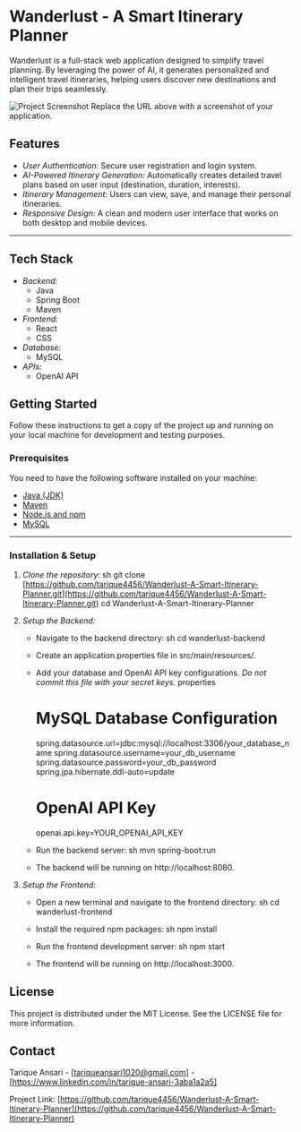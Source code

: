 # Wanderlust - A Smart Itinerary Planner 

Wanderlust is a full-stack web application designed to simplify travel planning. By leveraging the power of AI, it generates personalized and intelligent travel itineraries, helping users discover new destinations and plan their trips seamlessly.

![Project Screenshot](https://via.placeholder.com/800x400.png?text=Your+Project+Screenshot)
Replace the URL above with a screenshot of your application.

##  Features

* *User Authentication:* Secure user registration and login system.
* *AI-Powered Itinerary Generation:* Automatically creates detailed travel plans based on user input (destination, duration, interests).
* *Itinerary Management:* Users can view, save, and manage their personal itineraries.
* *Responsive Design:* A clean and modern user interface that works on both desktop and mobile devices.

---

##  Tech Stack

* *Backend:*
    * Java
    * Spring Boot
    * Maven
* *Frontend:*
    * React
    * CSS
* *Database:*
    * MySQL
* *APIs:*
    * OpenAI API


##  Getting Started

Follow these instructions to get a copy of the project up and running on your local machine for development and testing purposes.

### Prerequisites

You need to have the following software installed on your machine:
* [Java (JDK)](https://www.oracle.com/java/technologies/downloads/)
* [Maven](https://maven.apache.org/download.cgi)
* [Node.js and npm](https://nodejs.org/en/download/)
* [MySQL](https://dev.mysql.com/downloads/installer/)

---

### Installation & Setup

1.  *Clone the repository:*
    sh
    git clone [https://github.com/tarique4456/Wanderlust-A-Smart-Itinerary-Planner.git](https://github.com/tarique4456/Wanderlust-A-Smart-Itinerary-Planner.git)
    cd Wanderlust-A-Smart-Itinerary-Planner
    

2.  *Setup the Backend:*
    * Navigate to the backend directory:
        sh
        cd wanderlust-backend
        
    * Create an application.properties file in src/main/resources/.
    * Add your database and OpenAI API key configurations. *Do not commit this file with your secret keys.*
        properties
        # MySQL Database Configuration
        spring.datasource.url=jdbc:mysql://localhost:3306/your_database_name
        spring.datasource.username=your_db_username
        spring.datasource.password=your_db_password
        spring.jpa.hibernate.ddl-auto=update

        # OpenAI API Key
        openai.api.key=YOUR_OPENAI_API_KEY
        
    * Run the backend server:
        sh
        mvn spring-boot:run
        
    * The backend will be running on http://localhost:8080.

3.  *Setup the Frontend:*
    * Open a new terminal and navigate to the frontend directory:
        sh
        cd wanderlust-frontend
        
    * Install the required npm packages:
        sh
        npm install
        
    * Run the frontend development server:
        sh
        npm start
        
    * The frontend will be running on http://localhost:3000.


##  License

This project is distributed under the MIT License. See the LICENSE file for more information.


##  Contact

Tarique Ansari - [tariqueansari1020@gmail.com] - [https://www.linkedin.com/in/tarique-ansari-3aba1a2a5]

Project Link: [https://github.com/tarique4456/Wanderlust-A-Smart-Itinerary-Planner](https://github.com/tarique4456/Wanderlust-A-Smart-Itinerary-Planner)
